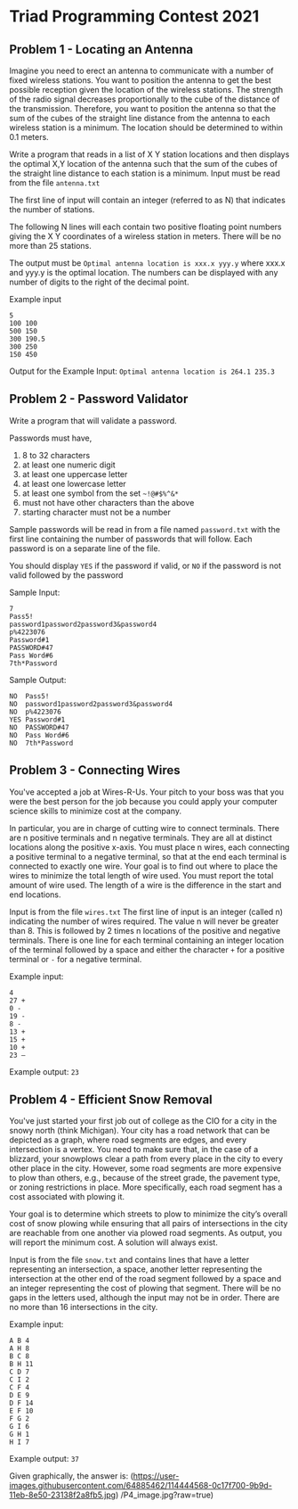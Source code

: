# Triad Programming Contest 2021


## Problem 1 - Locating an Antenna
Imagine you need to erect an antenna to communicate with a number of fixed wireless stations. You want to position the antenna to get the best possible reception given the location of the wireless stations. The strength of the radio signal decreases proportionally to the cube of the distance of the transmission. Therefore, you want to position the antenna so that the sum of the cubes of the straight line distance from the antenna to each wireless station is a minimum. The location should be determined to within 0.1 meters.

Write a program that reads in a list of X Y station locations and then displays the optimal X,Y location of the antenna such that the sum of the cubes of the straight line distance to each station is a minimum. Input must be read from the file `antenna.txt`

The first line of input will contain an integer (referred to as N) that indicates the number of stations.

The following N lines will each contain two positive floating point numbers giving the X Y coordinates of a wireless station in meters. There will be no more than 25 stations. 

The output must be `Optimal antenna location is xxx.x yyy.y` where xxx.x and yyy.y is the optimal location. The numbers can be displayed with any number of digits to the right of the decimal point.

Example input
```
5
100 100
500 150
300 190.5
300 250
150 450
```

Output for the Example Input:
`Optimal antenna location is 264.1 235.3`


## Problem 2 - Password Validator
Write a program that will validate a password.

Passwords must have,
1) 8 to 32 characters
2) at least one numeric digit
3) at least one uppercase letter
4) at least one lowercase letter
5) at least one symbol from the set `~!@#$%^&*`
6) must not have other characters than the above
7) starting character must not be a number

Sample passwords will be read in from a file named `password.txt` with the first line containing the number of passwords that will follow. Each password is on a separate line of the file.

You should display `YES` if the password if valid, or `NO` if the password is not valid followed by the password

Sample Input:
```
7
Pass5!
password1password2password3&password4
p%4223076
Password#1
PASSWORD#47
Pass Word#6
7th*Password
```

Sample Output:
```
NO  Pass5!
NO  password1password2password3&password4
NO  p%4223076
YES Password#1
NO  PASSWORD#47
NO  Pass Word#6
NO  7th*Password
```


## Problem 3 - Connecting Wires
You've accepted a job at Wires-R-Us. Your pitch to your boss was that you were the best person for the job because you could apply your computer science skills to minimize cost at the company.

In particular, you are in charge of cutting wire to connect terminals. There are n positive terminals and n negative terminals. They are all at distinct locations along the positive x-axis. You must place n wires, each connecting a positive terminal to a negative terminal, so that at the end each terminal is connected to exactly one wire. Your goal is to find out where to place the wires to minimize the total length of wire used. You must report the total amount of wire used. The length of a wire is the difference in the start and end locations.

Input is from the file `wires.txt` The first line of input is an integer (called n) indicating the number of wires required. The value n will never be greater than 8. This is followed by 2 times n locations of the positive and negative terminals. There is one line for each terminal containing an integer location of the terminal followed by a space and either the character `+` for a positive terminal or `-` for a negative terminal.

Example input:
```
4
27 +
0 -
19 -
8 -
13 +
15 +
10 +
23 –
```

Example output:
`23`


## Problem 4 - Efficient Snow Removal
You've just started your first job out of college as the CIO for a city in the snowy north (think Michigan). Your city has a road network that can be depicted as a graph, where road segments are edges, and every intersection is a vertex. You need to make sure that, in the case of a blizzard, your snowplows clear a path from every place in the city to every other place in the city. However, some road segments are more expensive to plow than others, e.g., because of the street grade, the pavement type, or zoning restrictions in place. More specifically, each road segment has a cost associated with plowing it.

Your goal is to determine which streets to plow to minimize the city’s overall cost of snow plowing while ensuring that all pairs of intersections in the city are reachable from one another via plowed road segments. As output, you will report the minimum cost. A solution will always exist.

Input is from the file `snow.txt` and contains lines that have a letter representing an intersection, a space, another letter representing the intersection at the other end of the road segment followed by a space and an integer representing the cost of plowing that segment. There will be no gaps in the letters used, although the input may not be in order.  There are no more than 16 intersections in the city.

Example input:
```
A B 4
A H 8
B C 8
B H 11
C D 7
C I 2
C F 4
D E 9
D F 14
E F 10
F G 2
G I 6
G H 1
H I 7
```

Example output:
`37`

Given graphically, the answer is:
(https://user-images.githubusercontent.com/64885462/114444568-0c17f700-9b9d-11eb-8e50-23138f2a8fb5.jpg)
/P4_image.jpg?raw=true)
